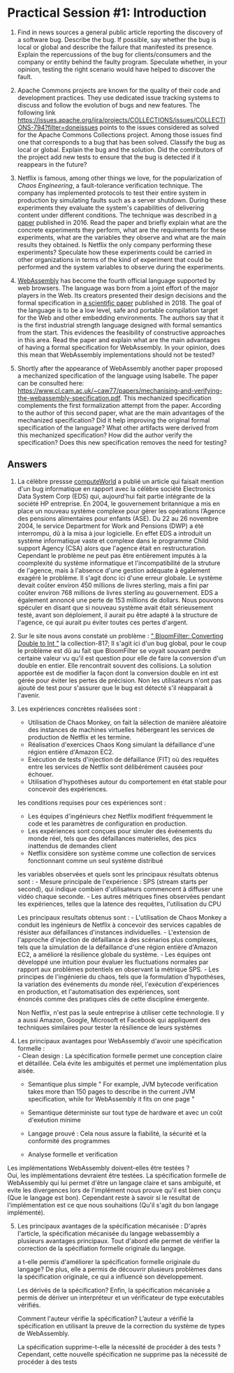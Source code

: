 # Practical Session #1: Introduction

1. Find in news sources a general public article reporting the discovery of a software bug. Describe the bug. If possible, say whether the bug is local or global and describe the failure that manifested its presence. Explain the repercussions of the bug for clients/consumers and the company or entity behind the faulty program. Speculate whether, in your opinion, testing the right scenario would have helped to discover the fault.

2. Apache Commons projects are known for the quality of their code and development practices. They use dedicated issue tracking systems to discuss and follow the evolution of bugs and new features. The following link https://issues.apache.org/jira/projects/COLLECTIONS/issues/COLLECTIONS-794?filter=doneissues points to the issues considered as solved for the Apache Commons Collections project. Among those issues find one that corresponds to a bug that has been solved. Classify the bug as local or global. Explain the bug and the solution. Did the contributors of the project add new tests to ensure that the bug is detected if it reappears in the future?

3. Netflix is famous, among other things we love, for the popularization of *Chaos Engineering*, a fault-tolerance verification technique. The company has implemented protocols to test their entire system in production by simulating faults such as a server shutdown. During these experiments they evaluate the system's capabilities of delivering content under different conditions. The technique was described in [a paper](https://arxiv.org/ftp/arxiv/papers/1702/1702.05843.pdf) published in 2016. Read the paper and briefly explain what are the concrete experiments they perform, what are the requirements for these experiments, what are the variables they observe and what are the main results they obtained. Is Netflix the only company performing these experiments? Speculate how these experiments could be carried in other organizations in terms of the kind of experiment that could be performed and the system variables to observe during the experiments.

4. [WebAssembly](https://webassembly.org/) has become the fourth official language supported by web browsers. The language was born from a joint effort of the major players in the Web. Its creators presented their design decisions and the formal specification in [a scientific paper](https://people.mpi-sws.org/~rossberg/papers/Haas,%20Rossberg,%20Schuff,%20Titzer,%20Gohman,%20Wagner,%20Zakai,%20Bastien,%20Holman%20-%20Bringing%20the%20Web%20up%20to%20Speed%20with%20WebAssembly.pdf) published in 2018. The goal of the language is to be a low level, safe and portable compilation target for the Web and other embedding environments. The authors say that it is the first industrial strength language designed with formal semantics from the start. This evidences the feasibility of constructive approaches in this area. Read the paper and explain what are the main advantages of having a formal specification for WebAssembly. In your opinion, does this mean that WebAssembly implementations should not be tested? 

5.  Shortly after the appearance of WebAssembly another paper proposed a mechanized specification of the language using Isabelle. The paper can be consulted here: https://www.cl.cam.ac.uk/~caw77/papers/mechanising-and-verifying-the-webassembly-specification.pdf. This mechanized specification complements the first formalization attempt from the paper. According to the author of this second paper, what are the main advantages of the mechanized specification? Did it help improving the original formal specification of the language? What other artifacts were derived from this mechanized specification? How did the author verify the specification? Does this new specification removes the need for testing?

## Answers
1. La célèbre pressse [computeWorld](https://www.computerworld.com/article/2567198/eds--it-upgrade-caused-software-glitch-at-u-k--agency.html) a publié un article qui faisait mention d'un bug informatique en rapport avec la célèbre société Electronics Data System Corp (EDS) qui, aujourd'hui fait partie intégrante de la société HP entreprise. En 2004, le gouvernement britannique a mis en place un nouveau système complexe pour gérer les opérations l’Agence des pensions alimentaires pour enfants (ASE). Du 22 au 26 novembre 2004, le service Department for Work and Pensions (DWP) a été interrompu, dû à la misa à jour logicielle. En effet EDS a introduit un système informatique vaste et complexe dans le programme Child support Agency (CSA) alors que l'agence était en restructuration. Cependant le problème ne peut pas être entièrement imputés à la coomplexité du système informatique et l'incompatibilité de la struture de l'agence, mais à l'absence d'une gestion adéquate à également exagéré le problème. Il s'agit donc ici d'une erreur globale. Le système devait coûter environ 450 millions de livres sterling, mais a fini par coûter environ 768 millions de livres sterling au gouvernement. EDS a également annoncé une perte de 153 millions de dollars. Nous pouvons spéculer en disant que si nouveau système avait était sérieusement testé, avant son déploiement, il aurait pu être adapté à la structure de l'agence, ce qui aurait pu éviter toutes ces pertes d'argent.

2. Sur le site nous avons constaté un problème : [" BloomFilter: Converting Double to Int "](https://issues.apache.org/jira/browse/COLLECTIONS-817) la collection-817; Il s'agit ici d'un bug global, pour le coup le problème est dû au fait que BloomFilter se voyait souvant perdre certaine valeur vu qu'il est question pour elle de faire la conversion d'un double en entier. Elle rencontrait souvent des collisions. La solution apportée est de modifier la façon dont la conversion double en int est gérée pour éviter les pertes de précision. Non les utilisateurs n'ont pas ajouté de test pour s'assurer que le bug est détecté s'il réapparait à l'avenir.

3. Les expériences concrètes réalisées sont :
      - Utilisation de Chaos Monkey, on fait la sélection de manière aléatoire des instances de machines virtuelles hébergeant les services de production de Netflix et les termine.
      - Réalisation d'exercices Chaos Kong simulant la défaillance d'une région entière d'Amazon EC2.
      - Exécution de tests d'injection de défaillance (FIT) où des requêtes entre les services de Netflix sont délibérément causées pour échouer.
      - Utilisation d'hypothèses autour du comportement en état stable pour concevoir des expériences.

     les conditions requises pour ces expériences sont : 
      - Les équipes d'ingénieurs chez Netflix modifient fréquemment le code et les paramètres de configuration en production.
      - Les expériences sont conçues pour simuler des événements du monde réel, tels que des défaillances matérielles, des pics inattendus de demandes client
      - Netflix considère son système comme une collection de services fonctionnant comme un seul système distribué
   
      les variables observées et quels sont les principaux résultats obtenus sont :
       - Mesure principale de l'expérience : SPS (stream starts per second), qui indique combien d'utilisateurs commencent à diffuser une vidéo chaque seconde.
       - Les autres métriques fines observées pendant les expériences, telles que la latence des requêtes, l'utilisation du CPU
   
      Les principaux resultats obtenus sont : 
       - L'utilisation de Chaos Monkey a conduit les ingénieurs de Netflix à concevoir des services capables de résister aux défaillances d'instances individuelles.
       - L'extension de l'approche d'injection de défaillance à des scénarios plus complexes, tels que la simulation de la défaillance d'une région entière d'Amazon EC2, a amélioré la résilience globale du système.
       - Les équipes ont développé une intuition pour évaluer les fluctuations normales par rapport aux problèmes potentiels en observant la métrique SPS.
       - Les principes de l'ingénierie du chaos, tels que la formulation d'hypothèses, la variation des événements du monde réel, l'exécution d'expériences en production, et l'automatisation des expériences, sont     
          énoncés comme des pratiques clés de cette discipline émergente.
      
      Non Netflix, n'est pas la seule entreprise à utiliser cette technologie. Il y a aussi Amazon, Google, Microsoft et Facebook qui appliquent des techniques similaires pour tester la résilience de leurs systèmes
      
4. Les principaux avantages pour WebAssembly d'avoir une spécification formelle :                                                                                                        
       - Clean design :
         La spécification formelle permet une conception claire et détaillée. Cela évite les ambiguités et permet une implémentation plus aisée.

      - Semantique plus simple
	 " For example, JVM bytecode verification takes more
	 than 150 pages to describe in the current JVM specification,
	 while for WebAssembly it fits on one page "
	 
     - Semantique déterministe sur tout type de hardware et avec un coût d'exéution minime

     - Langage prouvé :  Cela nous assure la fiabilité, la sécurité et la conformité des programmes

     - Analyse formelle et verification
  
Les implémentations WebAssembly doivent-elles être testées ?                                                                                                                         
       Oui, les implémentations devraient être testées.
La spécification formelle de WebAssembly qui lui permet d'être un langage claire et sans ambiguité, et evite les divergences lors de l'implément nous prouve qu'il est bien conçu (Que le langage est bon). Cependant reste à savoir si le resultat de l'implémentation est ce que nous souhaitions (Qu'il s'agit du bon langage implémenté). 

 
5. Les principaux avantages de la spécification mécanisée :
   D'après l'article, la spécification mécanisée du langage webassembly a plusieurs avantages principaux. Tout d'abord elle permet de vérifier la correction de la spécifiation formelle originale du langage.

   a t-elle permis d'améliorer la spécification formelle originale du langage?
   De plus, elle a permis de découvrir plusieurs problèmes dans la spécification originale, ce qui a influencé son développement.

   Les dérivés de la spécification?
   Enfin, la spécification mécanisée a permis de dériver un interpréteur et un vérificateur de type exécutables vérifiés.

   Comment l'auteur vérifie la spécification?
   L’auteur a vérifié la spécification en utilisant la preuve de la correction du système de types de WebAssembly.

   La spécification supprime-t-elle la nécessité de procéder à des tests ?
   Cependant, cette nouvelle spécification ne supprime pas la nécessité de procéder à des tests 
   


